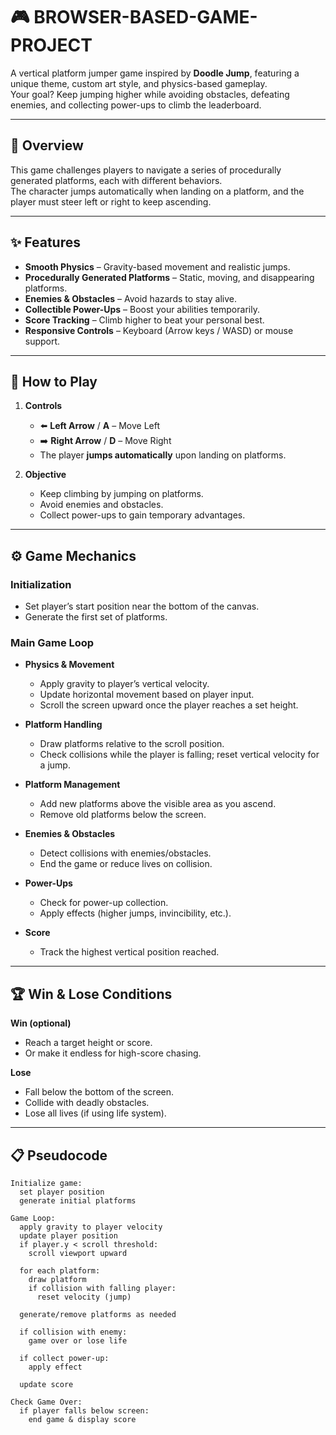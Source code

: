 # 🎮 BROWSER-BASED-GAME-PROJECT

A vertical platform jumper game inspired by **Doodle Jump**, featuring a unique theme, custom art style, and physics-based gameplay.  
Your goal? Keep jumping higher while avoiding obstacles, defeating enemies, and collecting power-ups to climb the leaderboard.

---

## 📝 Overview
This game challenges players to navigate a series of procedurally generated platforms, each with different behaviors.  
The character jumps automatically when landing on a platform, and the player must steer left or right to keep ascending.  

---

## ✨ Features
- **Smooth Physics** – Gravity-based movement and realistic jumps.
- **Procedurally Generated Platforms** – Static, moving, and disappearing platforms.
- **Enemies & Obstacles** – Avoid hazards to stay alive.
- **Collectible Power-Ups** – Boost your abilities temporarily.
- **Score Tracking** – Climb higher to beat your personal best.
- **Responsive Controls** – Keyboard (Arrow keys / WASD) or mouse support.

---

## 🎯 How to Play
1. **Controls**  
   - ⬅️ **Left Arrow** / **A** – Move Left  
   - ➡️ **Right Arrow** / **D** – Move Right  
   - The player **jumps automatically** upon landing on platforms.

2. **Objective**  
   - Keep climbing by jumping on platforms.
   - Avoid enemies and obstacles.
   - Collect power-ups to gain temporary advantages.

---

## ⚙️ Game Mechanics

### Initialization
- Set player’s start position near the bottom of the canvas.
- Generate the first set of platforms.

### Main Game Loop
- **Physics & Movement**  
  - Apply gravity to player’s vertical velocity.  
  - Update horizontal movement based on player input.  
  - Scroll the screen upward once the player reaches a set height.

- **Platform Handling**  
  - Draw platforms relative to the scroll position.  
  - Check collisions while the player is falling; reset vertical velocity for a jump.

- **Platform Management**  
  - Add new platforms above the visible area as you ascend.  
  - Remove old platforms below the screen.

- **Enemies & Obstacles**  
  - Detect collisions with enemies/obstacles.  
  - End the game or reduce lives on collision.

- **Power-Ups**  
  - Check for power-up collection.  
  - Apply effects (higher jumps, invincibility, etc.).

- **Score**  
  - Track the highest vertical position reached.

---

## 🏆 Win & Lose Conditions

**Win (optional)**  
- Reach a target height or score.  
- Or make it endless for high-score chasing.

**Lose**  
- Fall below the bottom of the screen.  
- Collide with deadly obstacles.  
- Lose all lives (if using life system).

---

## 📋 Pseudocode

```plaintext
Initialize game:
  set player position
  generate initial platforms

Game Loop:
  apply gravity to player velocity
  update player position
  if player.y < scroll threshold:
    scroll viewport upward

  for each platform:
    draw platform
    if collision with falling player:
      reset velocity (jump)

  generate/remove platforms as needed

  if collision with enemy:
    game over or lose life

  if collect power-up:
    apply effect

  update score

Check Game Over:
  if player falls below screen:
    end game & display score

